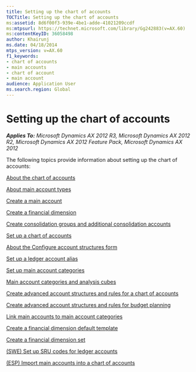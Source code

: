 ```yaml
---
title: Setting up the chart of accounts
TOCTitle: Setting up the chart of accounts
ms:assetid: 8d6f00f3-939e-4be1-adde-41021209ccdf
ms:mtpsurl: https://technet.microsoft.com/library/Gg242883(v=AX.60)
ms:contentKeyID: 36058498
author: Khairunj
ms.date: 04/18/2014
mtps_version: v=AX.60
f1_keywords:
- chart of accounts
- main accounts
- chart of account
- main account
audience: Application User
ms.search.region: Global
---
```


# Setting up the chart of accounts 


_**Applies To:** Microsoft Dynamics AX 2012 R3, Microsoft Dynamics AX 2012 R2, Microsoft Dynamics AX 2012 Feature Pack, Microsoft Dynamics AX 2012_

The following topics provide information about setting up the chart of accounts:

[About the chart of accounts](about-the-chart-of-accounts.md)

[About main account types](about-main-account-types.md)

[Create a main account](create-a-main-account.md)

[Create a financial dimension](create-a-financial-dimension.md)

[Create consolidation groups and additional consolidation accounts](create-consolidation-groups-and-additional-consolidation-accounts.md)

[Set up a chart of accounts](set-up-a-chart-of-accounts.md)

[About the Configure account structures form](about-the-configure-account-structures-form.md)

[Set up a ledger account alias](set-up-a-ledger-account-alias.md)

[Set up main account categories](set-up-main-account-categories.md)

[Main account categories and analysis cubes](main-account-categories-and-analysis-cubes.md)

[Create advanced account structures and rules for a chart of accounts](create-advanced-account-structures-and-rules-for-a-chart-of-accounts.md)

[Create advanced account structures and rules for budget planning](create-advanced-account-structures-and-rules-for-budget-planning.md)

[Link main accounts to main account categories](link-main-accounts-to-main-account-categories.md)

[Create a financial dimension default template](create-a-financial-dimension-default-template.md)

[Create a financial dimension set](create-a-financial-dimension-set.md)

[(SWE) Set up SRU codes for ledger accounts](swe-set-up-sru-codes-for-ledger-accounts.md)

[(ESP) Import main accounts into a chart of accounts](esp-import-main-accounts-into-a-chart-of-accounts.md)

  


